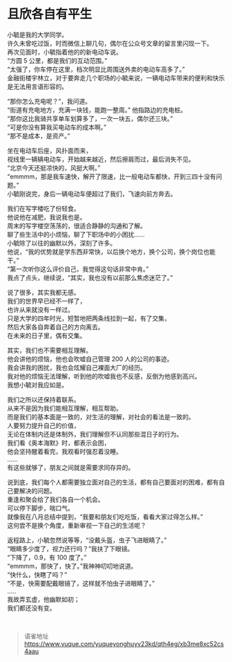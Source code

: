 # 且欣各自有平生
小毓是我的大学同学。  
许久未曾吃过饭，时而微信上聊几句，偶尔在公众号文章的留言里闪现一下。  
再次见面时，小毓指着他的的新电动车说。  
“方圆 5 公里，都是我们的互动范围。”  
“太强了，你车停在这里，档次明显比周围送外卖的电动车高多了。”  
金融街楼宇林立，对于要奔走几个职场的小毓来说，一辆电动车带来的便利和快乐是无法用言语形容的。

“那你怎么充电呢？”，我问道。  
“街道有充电地方，充满一块钱，能跑一整周。” 他指路边的充电桩。  
“那你这比我骑共享单车划算多了，一次一块五，偶尔还三块。”  
“可是你没有算我买电动车的成本啊。”  
“那不是成本，是资产。”

坐在电动车后座，风扑面而来，  
视线里一辆辆电动车，开始越来越近，然后擦肩而过，最后消失不见。  
“北京今天还挺凉快的，风挺大啊。”  
“emmmm，那是我车速快，解开了限速，比一般电动车都快，开到三四十没有问题。”  
小毓刚说完，身后一辆电动车便超过了我们，飞速向前方奔去。

我们在写字楼吃了份轻食。  
他说他在减肥，我说我也是。  
周末的写字楼空荡荡的，很适合静静的沟通和了解。  
聊了些生活中的小烦恼，聊了下职场中的小困扰......  
小毓除了以往的幽默以外，深刻了许多。  
他说，“我的优势就是学东西非常快，以后换个地方，换个公司，换个岗位也能干。”  
“第一次听你这么评价自己，我觉得这句话非常中肯。”  
我点了点头，继续说，“其实，我也没有以前那么焦虑迷茫了。”

说了很多，其实我都无感。  
我们的世界早已经不一样了，  
也许从来就没有一样过。  
只是大学的四年时光，短暂地把两条线拉到一起，有了交集，  
然后大家各自奔着自己的方向离去。  
在未来的日子里，偶有交集。

其实，我们也不需要相互理解。  
他会讲他的烦恼，他也会吹嘘自己管理 200 人的公司的事迹。  
我会讲我的困扰，我也会炫耀自己裸面大厂的经历。  
我对他的烦恼无法理解，听到他的吹嘘我也不反感，反倒为他感到高兴。  
我想小毓对我应如是。

我们之所以还保持着联系。  
从来不是因为我们能相互理解，相互帮助。  
而是我们的基本面是一致的，对生活的理解，对社会的看法是一致的。  
人要努力提升自己的价值，  
无论在体制内还是体制外，我们理解但不认同那些混日子的行为。  
我们看《奥本海默》时，都表示会困，  
他会坚持醒着看完，我观看时强忍着没睡。  
......  
有这些就够了，朋友之间就是需要求同存异的。

说到底，我们每个人都需要独立面对自己的生活，都有自己要面对的困难，都有自己要解决的问题。  
重逢和聚会给了我们各自一个机会。  
可以停下脚步，喘口气。  
就像我在八月总结中提到，“我要和朋友们吃吃饭，看看大家过得怎么样。”  
这何尝不是换个角度，重新审视一下自己的生活呢？

返程路上，小毓忽然说等等，“没戴头盔，虫子飞进眼睛了。”  
“眼睛多少度了，视力还行吗？”我扶了下眼镜。  
“下降了，0.9，有 100 度了。”  
“emmmm，那快了，快了。”我神神叨叨地说道。  
“快什么，快瞎了吗？”  
“不是，快需要配戴眼镜了，这样就不怕虫子进眼睛了。”  
.....  
我故弄玄虚，他幽默如初；  
我们都还没有变。

<br>
  
> 语雀地址 https://www.yuque.com/yuqueyonghuyv23kd/qth4eg/xb3me8xc52cs4aau